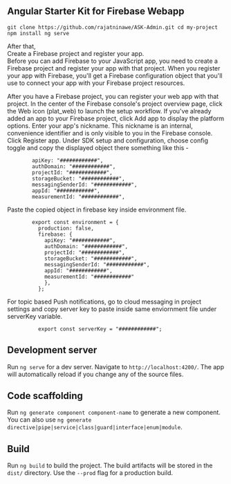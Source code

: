 ## Angular Starter Kit for Firebase Webapp

`git clone https://github.com/rajatninawe/ASK-Admin.git cd my-project npm install ng serve`

After that,\
Create a Firebase project and register your app.\
        Before you can add Firebase to your JavaScript app, you need to create a Firebase project and register your app with that project. When you register your app with                 Firebase, you'll get a Firebase configuration object that you'll use to connect your app with your Firebase project resources.
        
After you have a Firebase project, you can register your web app with that project.
In the center of the Firebase console's project overview page, click the Web icon (plat_web) to launch the setup workflow.
If you've already added an app to your Firebase project, click Add app to display the platform options.
Enter your app's nickname.
This nickname is an internal, convenience identifier and is only visible to you in the Firebase console.
Click Register app.
Under SDK setup and configuration, choose config toggle and copy the displayed object there something like this -

            apiKey: "############",
            authDomain: "############",
            projectId: "############",
            storageBucket: "############",
            messagingSenderId: "############",
            appId: "############",
            measurementId: "############",
            
Paste the copied object in firebase key inside environment file.

            export const environment = {
              production: false,
              firebase: {
                apiKey: "############",
                authDomain: "############",
                projectId: "############",
                storageBucket: "############",
                messagingSenderId: "############",
                appId: "############",
                measurementId: "############"
                },
              };
For topic based Push notifications, go to cloud messaging in project settings and copy server key to paste inside same enviornment file under serverKey variable.

              export const serverKey = "############";

## Development server

Run `ng serve` for a dev server. Navigate to `http://localhost:4200/`. The app will automatically reload if you change any of the source files.

## Code scaffolding

Run `ng generate component component-name` to generate a new component. You can also use `ng generate directive|pipe|service|class|guard|interface|enum|module`.

## Build

Run `ng build` to build the project. The build artifacts will be stored in the `dist/` directory. Use the `--prod` flag for a production build.
